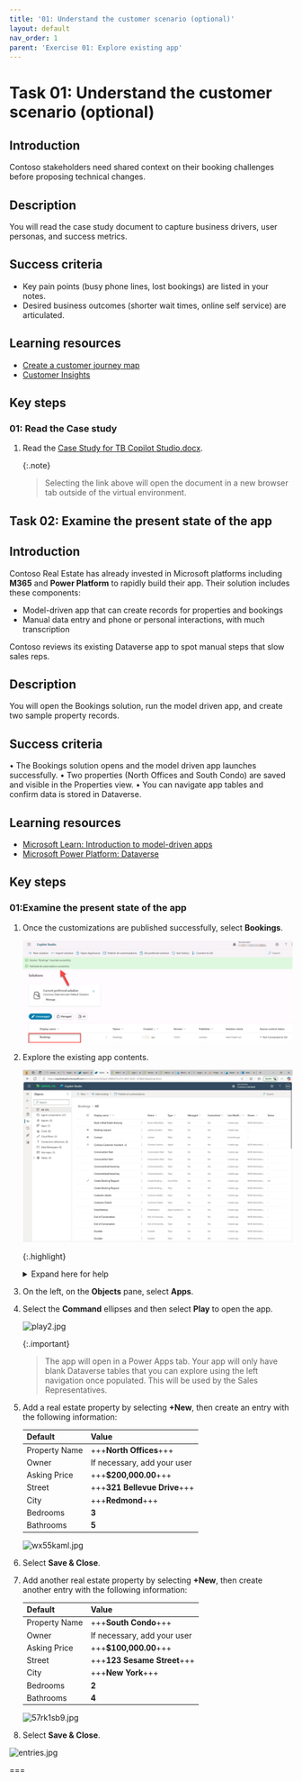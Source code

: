 ```yaml
---
title: '01: Understand the customer scenario (optional)'
layout: default
nav_order: 1
parent: 'Exercise 01: Explore existing app'
---
```


# Task 01: Understand the customer scenario (optional)

## Introduction

Contoso stakeholders need shared context on their booking challenges before proposing technical changes.

## Description

You will read the case study document to capture business drivers, user personas, and success metrics.

## Success criteria

- Key pain points (busy phone lines, lost bookings) are listed in your notes.
- Desired business outcomes (shorter wait times, online self service) are articulated.

## Learning resources

-   [Create a customer journey map](https://learn.microsoft.com/en-us/training/modules/create-customer-journey-map/)
-   [Customer Insights](https://learn.microsoft.com/en-us/power-platform/guidance/customer-insights/)

## Key steps

### 01: Read the Case study

1. Read the [Case Study for TB Copilot Studio.docx](../../media/CaseStudyforTBCopilotStudio.docx).

    {:.note}
   > Selecting the link above will open the document in a new browser tab outside of the virtual environment.


## Task 02: Examine the present state of the app

## Introduction
Contoso Real Estate has already invested in Microsoft platforms including **M365** and **Power Platform** to rapidly build their app. Their solution includes these components:

-   Model-driven app that can create records for properties and bookings
-   Manual data entry and phone or personal interactions, with much transcription

Contoso reviews its existing Dataverse app to spot manual steps that slow sales reps.

## Description
You will open the Bookings solution, run the model driven app, and create two sample property records.

## Success criteria
•	The Bookings solution opens and the model driven app launches successfully.
•	Two properties (North Offices and South Condo) are saved and visible in the Properties view.
•	You can navigate app tables and confirm data is stored in Dataverse.

## Learning resources 
- [Microsoft Learn: Introduction to model-driven apps](https://learn.microsoft.com/en-us/training/modules/model-driven-apps/)
- [Microsoft Power Platform: Dataverse](https://learn.microsoft.com/en-us/power-platform/admin/dataverse)


## Key steps

### 01:Examine the present state of the app

1. Once the customizations are published successfully, select **Bookings**.

    ![bookings.jpg](../../media/bookings.jpg)

1. Explore the existing app contents.

    ![qa5r584n.jpg](../../media/qa5r584n.jpg)

   {:.highlight}
    >
    <Details><summary>Expand here for help</summary>
    >
    >If you aren’t in **Solutions**, navigate there by going to **Home** \> **Agents** and then select the **Bookings** solution.
    ![a9dp32yo.jpg](../../media294087/a9dp32yo.jpg)
    >
    >
    >
    ![mutvn8t9.jpg](../../media294087/mutvn8t9.jpg)
    </Details>

1. On the left, on the **Objects** pane, select **Apps**.

    <!-- !IMAGE[jgghcwud.jpg](instructions294087/jgghcwud.jpg) -->

1. Select the **Command** ellipses and then select **Play** to open the app.

    ![play2.jpg](../../media294087/play2.jpg)


    {:.important}
    > The app will open in a Power Apps tab. Your app will only have blank Dataverse tables that you can explore using the left navigation once populated. This will be used by the Sales Representatives.

1. Add a real estate property by selecting **+New**, then create an entry with the following information:

    | Default | Value |
    |:---------|:---------|
    | Property Name   | +++**North Offices**+++  |
    | Owner   | If necessary, add your user   |
    | Asking Price   | +++**$200,000.00**+++   |
    | Street   | +++**321 Bellevue Drive**+++   |   
    | City   | +++**Redmond**+++   |
    | Bedrooms   | **3** |  
    | Bathrooms   | **5**   |

    ![wx55kaml.jpg](../../media294087/wx55kaml.jpg)
    
1. Select **Save & Close**.

1. Add another real estate property by selecting **+New**, then create another entry with the following information:

    | Default | Value |
    |:---------|:---------|
    | Property Name   | +++**South Condo**+++  |
    | Owner   | If necessary, add your user   |
    | Asking Price   | +++**$100,000.00**+++   |
    | Street   | +++**123 Sesame Street**+++   |    
    | City   | +++**New York**+++   |
    | Bedrooms   | **2** |  
    | Bathrooms   | **4**   |

    ![57rk1sb9.jpg](../../media294087/57rk1sb9.jpg)

1. Select **Save & Close**.

![entries.jpg](../../media294087/entries.jpg)

===
